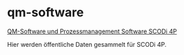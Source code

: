 # qm-software
[QM-Software und Prozessmanagement Software SCODi 4P](https://www.scodi.ch/qm-software)

Hier werden öffentliche Daten gesammelt für SCODi 4P.
